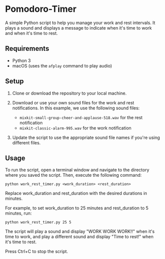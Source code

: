 # Pomodoro-Timer
A simple Python script to help you manage your work and rest intervals. It plays a sound and displays a message to indicate when it's time to work and when it's time to rest.

## Requirements

- Python 3
- macOS (uses the `afplay` command to play audio)

## Setup

1. Clone or download the repository to your local machine.
2. Download or use your own sound files for the work and rest notifications. In this example, we use the following sound files:

   - `mixkit-small-group-cheer-and-applause-518.wav` for the rest notification
   - `mixkit-classic-alarm-995.wav` for the work notification

3. Update the script to use the appropriate sound file names if you're using different files.

## Usage

To run the script, open a terminal window and navigate to the directory where you saved the script. Then, execute the following command:

```
python work_rest_timer.py <work_duration> <rest_duration>
```
Replace work_duration and rest_duration with the desired durations in minutes.

For example, to set work_duration to 25 minutes and rest_duration to 5 minutes, run:

```
python work_rest_timer.py 25 5
```

The script will play a sound and display "WORK WORK WORK!!" when it's time to work, and play a different sound and display "Time to rest!" when it's time to rest.

Press Ctrl+C to stop the script.